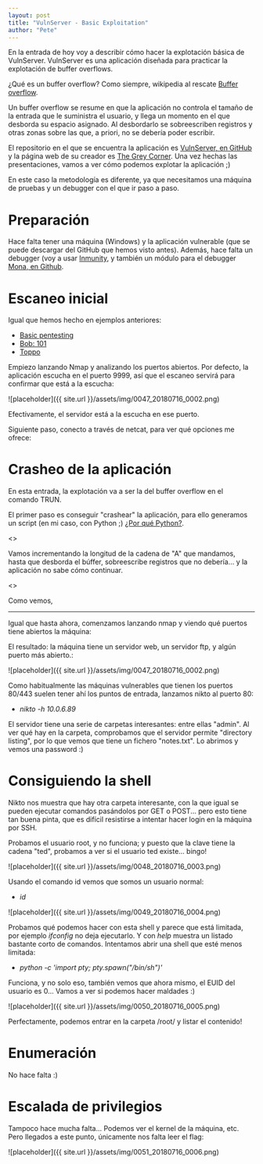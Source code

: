 ```yaml
---
layout: post
title: "VulnServer - Basic Exploitation"
author: "Pete"
---
```


En la entrada de hoy voy a describir cómo hacer la explotación básica de VulnServer. VulnServer es una aplicación diseñada para practicar la explotación de buffer overflows. 

¿Qué es un buffer overflow? Como siempre, wikipedia al rescate [Buffer overflow](https://en.wikipedia.org/wiki/Buffer_overflow).

Un buffer overflow se resume en que la aplicación no controla el tamaño de la entrada que le suministra el usuario, y llega un momento en el que desborda su espacio asignado. Al desbordarlo se sobreescriben registros y otras zonas sobre las que, a priori, no se debería poder escribir. 

El repositorio en el que se encuentra la aplicación es [VulnServer, en GitHub](https://github.com/stephenbradshaw/vulnserver) y la página web de su creador es [The Grey Corner](http://www.thegreycorner.com/). Una vez hechas las presentaciones, vamos a ver cómo podemos explotar la aplicación ;)

En este caso la metodología es diferente, ya que necesitamos una máquina de pruebas y un debugger con el que ir paso a paso.

# Preparación

Hace falta tener una máquina (Windows) y la aplicación vulnerable (que se puede descargar del GitHub que hemos visto antes). Además, hace falta un debugger (voy a usar [Inmunity](https://www.immunityinc.com/products/debugger/), y también un módulo para el debugger [Mona, en Github](https://github.com/corelan/mona).

# Escaneo inicial

Igual que hemos hecho en ejemplos anteriores:
* [Basic pentesting](https://livefromsec.github.io/2018-06-04/vulnhub_walkthrough_basic_pentesting)
* [Bob: 101](https://livefromsec.github.io/2018-06-11/vulnhub_walkthrough_bob_101)
* [Toppo](https://livefromsec.github.io/2018-07-16/vulnhub_walkthrough_toppo_1)

Empiezo lanzando Nmap y analizando los puertos abiertos. Por defecto, la aplicación escucha en el puerto 9999, así que el escaneo servirá para confirmar que está a la escucha:

![placeholder]({{ site.url }}/assets/img/0047_20180716_0002.png)

Efectivamente, el servidor está a la escucha en ese puerto.

Siguiente paso, conecto a través de netcat, para ver qué opciones me ofrece:

# Crasheo de la aplicación

En esta entrada, la explotación va a ser la del buffer overflow en el comando TRUN.

El primer paso es conseguir "crashear" la aplicación, para ello generamos un script (en mi caso, con Python ;) [¿Por qué Python?](https://livefromsec.github.io/2017-10-27/por-que-python).

<<Imagen del script>>
  
Vamos incrementando la longitud de la cadena de "A" que mandamos, hasta que desborda el búffer, sobreescribe registros que no debería... y la aplicación no sabe cómo continuar.

<<Imagen del crash>>
  
Como vemos, 

--- 

Igual que hasta ahora, comenzamos lanzando nmap y viendo qué puertos tiene abiertos la máquina:

El resultado: la máquina tiene un servidor web, un servidor ftp, y algún puerto más abierto.:

![placeholder]({{ site.url }}/assets/img/0047_20180716_0002.png)

Como habitualmente las máquinas vulnerables que tienen los puertos 80/443 suelen tener ahí los puntos de entrada, lanzamos nikto al puerto 80:

* _nikto -h 10.0.6.89_

El servidor tiene una serie de carpetas interesantes: entre ellas "admin". Al ver qué hay en la carpeta, comprobamos que el servidor permite "directory listing", por lo que vemos que tiene un fichero "notes.txt". Lo abrimos y vemos una password :)

# Consiguiendo la shell

Nikto nos muestra que hay otra carpeta interesante, con la que igual se pueden ejecutar comandos pasándolos por GET o POST... pero esto tiene tan buena pinta, que es difícil resistirse a intentar hacer login en la máquina por SSH.

Probamos el usuario root, y no funciona; y puesto que la clave tiene la cadena "ted", probamos a ver si el usuario ted existe... bingo!

![placeholder]({{ site.url }}/assets/img/0048_20180716_0003.png)

Usando el comando id vemos que somos un usuario normal:

* _id_

![placeholder]({{ site.url }}/assets/img/0049_20180716_0004.png)

Probamos qué podemos hacer con esta shell y parece que está limitada, por ejemplo _ifconfig_ no deja ejecutarlo. Y con _help_ muestra un listado bastante corto de comandos. Intentamos abrir una shell que esté menos limitada:

* _python -c 'import pty; pty.spawn("/bin/sh")'_

Funciona, y no solo eso, también vemos que ahora mismo, el EUID del usuario es 0... Vamos a ver si podemos hacer maldades :)

![placeholder]({{ site.url }}/assets/img/0050_20180716_0005.png)

Perfectamente, podemos entrar en la carpeta /root/ y listar el contenido!

# Enumeración

No hace falta :) 

# Escalada de privilegios

Tampoco hace mucha falta... Podemos ver el kernel de la máquina, etc. Pero llegados a este punto, únicamente nos falta leer el flag:

![placeholder]({{ site.url }}/assets/img/0051_20180716_0006.png)
